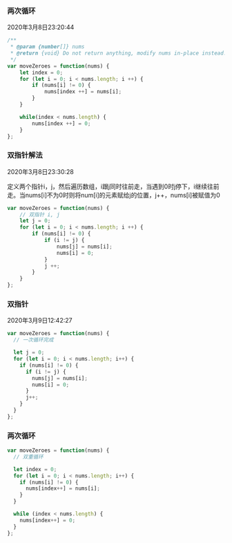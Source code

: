###  两次循环

2020年3月8日23:20:44

```javascript
/**
 * @param {number[]} nums
 * @return {void} Do not return anything, modify nums in-place instead.
 */
var moveZeroes = function(nums) {
    let index = 0; 
    for (let i = 0; i < nums.length; i ++) {
        if (nums[i] != 0) {
            nums[index ++] = nums[i];
        }
    }

    while(index < nums.length) {
        nums[index ++] = 0;
    }
};
```



### 双指针解法

2020年3月8日23:30:28

定义两个指针i，j，然后遍历数组，i跟j同时往前走，当遇到0时j停下，i继续往前走。当nums[i]不为0时则将num[i]的元素赋给j的位置，j++，nums[i]被赋值为0

```javascript
var moveZeroes = function(nums) {
    // 双指针 i, j
    let j = 0; 
    for (let i = 0; i < nums.length; i ++) {
        if (nums[i] != 0) {
            if (i != j) {
                nums[j] = nums[i];
                nums[i] = 0;
            }
            j ++;
        }
    }
};
```





### 双指针

2020年3月9日12:42:27

```javascript
var moveZeroes = function(nums) {
  // 一次循环完成

  let j = 0;
  for (let i = 0; i < nums.length; i++) {
    if (nums[i] != 0) {
      if (i != j) {
        nums[j] = nums[i];
        nums[i] = 0;
      }
      j++;
    }
  }
};
```



### 两次循环

```javascript
var moveZeroes = function(nums) {
  // 双重循环

  let index = 0;
  for (let i = 0; i < nums.length; i++) {
    if (nums[i] != 0) {
      nums[index++] = nums[i];
    }
  }

  while (index < nums.length) {
    nums[index++] = 0;
  }
};
```

